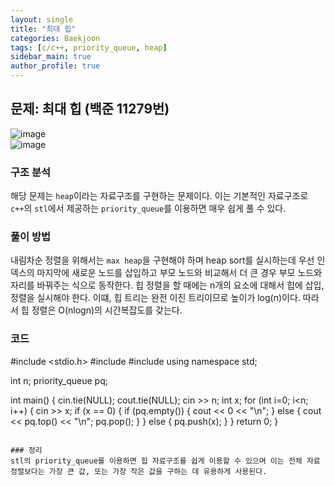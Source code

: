 ```yaml
---  
layout: single
title: "최대 힙"  
categories: Baekjoon  
tags: [c/c++, priority_queue, heap]  
sidebar_main: true  
author_profile: true  
---  
```

  
## 문제: 최대 힙 (백준 11279번)  
![image](https://user-images.githubusercontent.com/68364886/156275325-f446e6cc-356e-4cde-a4e4-155265bcbe18.png)  
![image](https://user-images.githubusercontent.com/68364886/156275373-80bb1e6c-eadf-40e2-b1dd-677de33d0ed2.png)  
  
### 구조 분석  
해당 문제는 `heap`이라는 자료구조를 구현하는 문제이다. 이는 기본적인 자료구조로 `c++`의 `stl`에서 제공하는 `priority_queue`를 이용하면 매우 쉽게 풀 수 있다.  
  
### 풀이 방법  
내림차순 정렬을 위해서는 `max heap`을 구현해야 하며 heap sort를 실시하는데 우선 인덱스의 마지막에 새로운 노드를 삽입하고 부모 노드와 비교해서 더 큰 경우 부모 노드와 자리를 바꿔주는 식으로 동작한다. 힙 정렬을 할 때에는 n개의 요소에 대해서 힙에 삽입, 정렬을 실시해야 한다. 이떄, 힙 트리는 완전 이진 트리이므로 높이가 log(n)이다. 따라서 힙 정렬은 O(nlogn)의 시간복잡도를 갖는다.    
  
### 코드  
#include <stdio.h>
#include <iostream>
#include <queue>
using namespace std;

int n;
priority_queue<int> pq; 

int main() {
    cin.tie(NULL);
    cout.tie(NULL);
    cin >> n;
    int x;
    for (int i=0; i<n; i++) {
        cin >> x;
        if (x == 0) {
            if (pq.empty()) {
                cout << 0 << "\n";
            }
            else {
                cout << pq.top() << "\n";
                pq.pop();
            }
        }
        else {
            pq.push(x);
        }
    }
    return 0;
}  
```  
  
### 정리  
stl의 priority_queue를 이용하면 힙 자료구조를 쉽게 이용할 수 있으며 이는 전체 자료정렬보다는 가장 큰 값, 또는 가장 작은 값을 구하는 데 유용하게 사용된다.  
